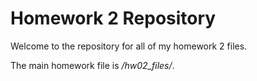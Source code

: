 # Homework 2 Repository

Welcome to the repository for all of my homework 2 files.

The main homework file is */hw02_files/*.
